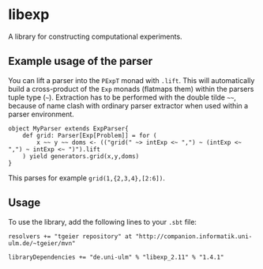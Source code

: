 libexp
======

A library for constructing computational experiments.

Example usage of the parser
---------------------------
You can lift a parser into the `PExpT` monad with `.lift`. 
This will automatically build a cross-product of the `Exp` monads (flatmaps them) within the parsers tuple type  (`~`). 
Extraction has to be performed with the double tilde `~~`, because of name clash with ordinary parser extractor
when used within a parser environment.

    object MyParser extends ExpParser{
        def grid: Parser[Exp[Problem]] = for (
            x ~~ y ~~ doms <- (("grid(" ~> intExp <~ ",") ~ (intExp <~ ",") ~ intExp <~ ")").lift
        ) yield generators.grid(x,y,doms)
    }

This parses for example `grid(1,{2,3,4},[2:6])`.

Usage
-----
To use the library, add the following lines to your `.sbt` file:

    resolvers += "tgeier repository" at "http://companion.informatik.uni-ulm.de/~tgeier/mvn"
    
    libraryDependencies += "de.uni-ulm" % "libexp_2.11" % "1.4.1"
